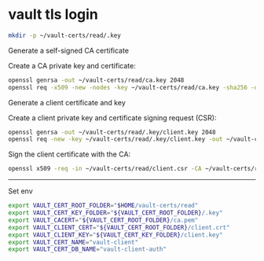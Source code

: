 # vault tls login

```bash
mkdir -p ~/vault-certs/read/.key
```

Generate a self-signed CA certificate

Create a CA private key and certificate:

```bash
openssl genrsa -out ~/vault-certs/read/ca.key 2048
openssl req -x509 -new -nodes -key ~/vault-certs/read/ca.key -sha256 -days 365 -out ~/vault-certs/read/ca.pem -subj "/CN=LocalVaultCA"
```

Generate a client certificate and key

Create a client private key and certificate signing request (CSR):

```bash
openssl genrsa -out ~/vault-certs/read/.key/client.key 2048
openssl req -new -key ~/vault-certs/read/.key/client.key -out ~/vault-certs/read/client.csr -subj "/CN=vault-client"
```

Sign the client certificate with the CA:

```bash
openssl x509 -req -in ~/vault-certs/read/client.csr -CA ~/vault-certs/read/ca.pem -CAkey ~/vault-certs/read/ca.key -CAcreateserial -out ~/vault-certs/read/client.crt -days 365 -sha256
```

---

Set env

```bash
export VAULT_CERT_ROOT_FOLDER="$HOME/vault-certs/read"
export VAULT_CERT_KEY_FOLDER="${VAULT_CERT_ROOT_FOLDER}/.key"
export VAULT_CACERT="${VAULT_CERT_ROOT_FOLDER}/ca.pem"
export VAULT_CLIENT_CERT="${VAULT_CERT_ROOT_FOLDER}/client.crt"
export VAULT_CLIENT_KEY="${VAULT_CERT_KEY_FOLDER}/client.key"
export VAULT_CERT_NAME="vault-client"
export VAULT_CERT_DB_NAME="vault-client-auth"
```
